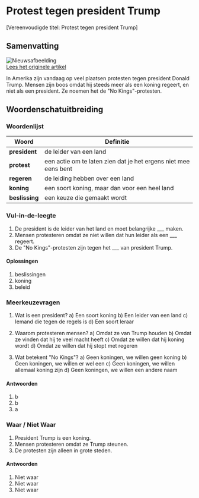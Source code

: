 # Protest tegen president Trump

[Vereenvoudigde titel: Protest tegen president Trump]

## Samenvatting

![Nieuwsafbeelding](https://prod-img.standaard.be/public/nieuws/8t0k7o-file82vkcj31hiq1k1gl48ht/alternates/BASE_SIXTEEN_NINE/file82vkcj31hiq1k1gl48ht)   
[Lees het originele artikel](https://www.standaard.be/buitenland/massale-protestmars-tegen-king-donald-the-first-mogelijk-de-grootste-betoging-in-onze-geschiedenis/98472656.html)

In Amerika zijn vandaag op veel plaatsen protesten tegen president Donald Trump. Mensen zijn boos omdat hij steeds meer als een koning regeert, en niet als een president. Ze noemen het de "No Kings"-protesten.

## Woordenschatuitbreiding

### Woordenlijst

| Woord | Definitie |
|-------|-----------|
| **president** | de leider van een land |
| **protest** | een actie om te laten zien dat je het ergens niet mee eens bent |
| **regeren** | de leiding hebben over een land |
| **koning** | een soort koning, maar dan voor een heel land |
| **beslissing** | een keuze die gemaakt wordt |

### Vul-in-de-leegte
1. De president is de leider van het land en moet belangrijke ___ maken.
2. Mensen protesteren omdat ze niet willen dat hun leider als een ___ regeert.
3. De "No Kings"-protesten zijn tegen het ___ van president Trump.

#### Oplossingen
1. beslissingen
2. koning
3. beleid

### Meerkeuzevragen
1. Wat is een president?
   a) Een soort koning
   b) Een leider van een land
   c) Iemand die tegen de regels is
   d) Een soort leraar

2. Waarom protesteren mensen?
   a) Omdat ze van Trump houden
   b) Omdat ze vinden dat hij te veel macht heeft
   c) Omdat ze willen dat hij koning wordt
   d) Omdat ze willen dat hij stopt met regeren

3. Wat betekent "No Kings"?
   a) Geen koningen, we willen geen koning
   b) Geen koningen, we willen er wel een
   c) Geen koningen, we willen allemaal koning zijn
   d) Geen koningen, we willen een andere naam

#### Antwoorden
1. b
2. b
3. a

### Waar / Niet Waar
1. President Trump is een koning.
2. Mensen protesteren omdat ze Trump steunen.
3. De protesten zijn alleen in grote steden.

#### Antwoorden
1. Niet waar
2. Niet waar
3. Niet waar